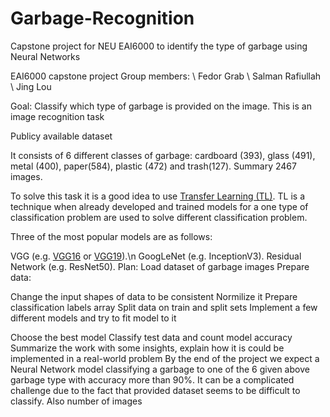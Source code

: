 # Garbage-Recognition
Capstone project for NEU EAI6000 to identify the type of garbage using Neural Networks

EAI6000 capstone project
Group members: \ Fedor Grab \ Salman Rafiullah \ Jing Lou

Goal:
Classify which type of garbage is provided on the image. This is an image recognition task

Publicy available dataset

It consists of 6 different classes of garbage: cardboard (393), glass (491), metal (400), paper(584), plastic (472) and trash(127). Summary 2467 images.

To solve this task it is a good idea to use [Transfer Learning (TL)](https://machinelearningmastery.com/how-to-use-transfer-learning-when-developing-convolutional-neural-network-models/). TL is a technique when already developed and trained models for a one type of classification problem are used to solve different classification problem.

Three of the most popular models are as follows:

VGG (e.g. [VGG16](https://www.kaggle.com/keras/vgg16) or [VGG19](https://www.kaggle.com/keras/vgg19)).\n
GoogLeNet (e.g. InceptionV3).
Residual Network (e.g. ResNet50).
Plan:
Load dataset of garbage images
Prepare data:

Change the input shapes of data to be consistent
Normilize it
Prepare classification labels array
Split data on train and split sets
Implement a few different models and try to fit model to it

Choose the best model
Classify test data and count model accuracy
Summarize the work with some insights, explain how it is could be implemented in a real-world problem
By the end of the project we expect a Neural Network model classifying a garbage to one of the 6 given above garbage type with accuracy more than 90%. It can be a complicated challenge due to the fact that provided dataset seems to be difficult to classify. Also number of images
